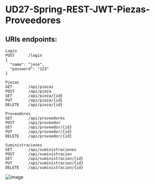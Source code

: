 # UD27-Spring-REST-JWT-Piezas-Proveedores

## URIs endpoints: 
```
Login
POST      /login
{
  "name": "jose",
  "password": "123"
}

Piezas
GET       /api/piezas
POST      /api/pieza
GET       /api/pieza/{id}
PUT       /api/pieza/{id}
DELETE    /api/pieza/{id}

Proveedores
GET       /api/proveedores
POST      /api/proveedor
GET       /api/proveedor/{id}
PUT       /api/proveedor/{id}
DELETE    /api/proveedor/{id}

Suministraciones
GET       /api/suministraciones
POST      /api/suministracion
GET       /api/suministracion/{id}
PUT       /api/suministracion/{id}
DELETE    /api/suministracion/{id}
```
![image](https://user-images.githubusercontent.com/108835310/185810872-97bbfbf9-3609-4480-b4ea-aad1f2d6a2f1.png)
